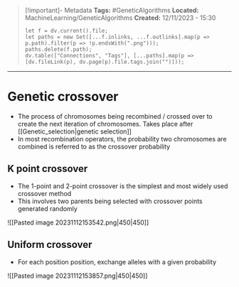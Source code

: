 > [!important]- Metadata
> **Tags:** #GeneticAlgorithms 
> **Located:** MachineLearning/GeneticAlgorithms
> **Created:** 12/11/2023 - 15:30
> ```dataviewjs
> let f = dv.current().file;
> let paths = new Set([...f.inlinks, ...f.outlinks].map(p => p.path).filter(p => !p.endsWith(".png")));
> paths.delete(f.path);
> dv.table(["Connections", "Tags"], [...paths].map(p => [dv.fileLink(p), dv.page(p).file.tags.join("")]));
> ```

___
# Genetic crossover
- The process of chromosomes being recombined / crossed over to create the next iteration of chromosomes. Takes place after [[Genetic_selection|genetic selection]] 
- In most recombination operators, the probability two chromosomes are combined is referred to as the crossover probability 
## K point crossover 
- The 1-point and 2-point crossover is the simplest and most widely used crossover method
- This involves two parents being selected with crossover points generated randomly 

![[Pasted image 20231112153542.png|450|450]]
## Uniform crossover
- For each position position, exchange alleles with a given probability 

![[Pasted image 20231112153857.png|450|450]]